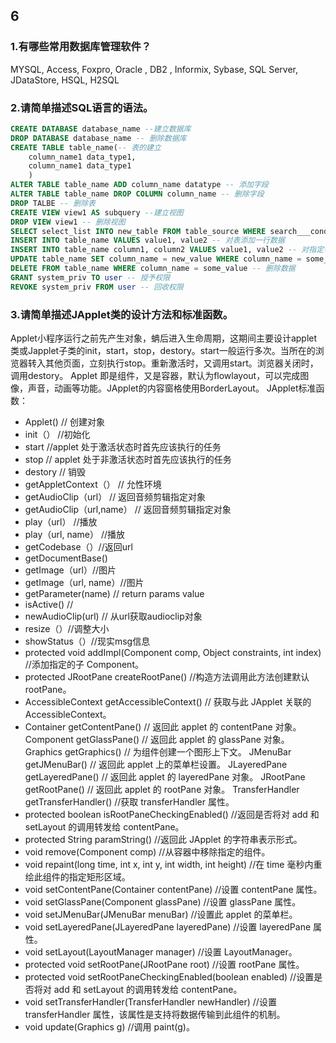 ## 6
### 1.有哪些常用数据库管理软件？
MYSQL, Access, Foxpro, Oracle , DB2 , Informix, Sybase, SQL Server, JDataStore, HSQL, H2SQL
### 2.请简单描述SQL语言的语法。
```sql
CREATE DATABASE database_name --建立数据库
DROP DATABASE database_name -- 删除数据库
CREATE TABLE table_name(-- 表的建立
	column_name1 data_type1,
	column_name1 data_type1
	)
ALTER TABLE table_name ADD column_name datatype -- 添加字段
ALTER TABLE table_name DROP COLUMN column_name -- 删除字段
DROP TALBE -- 删除表
CREATE VIEW view1 AS subquery --建立视图
DROP VIEW view1 -- 删除视图
SELECT select_list INTO new_table FROM table_source WHERE search___condition1 GROUP BY expression HAVING search_option2 ORDER BY order_expression ASC -- 查询字段
INSERT INTO table_name VALUES value1, value2 -- 对表添加一行数据
INSERT INTO table_name column1, column2 VALUES value1, value2 -- 对指定字段添加数据
UPDATE table_name SET column_name = new_value WHERE column_name = some_value -- 修改数据
DELETE FROM table_name WHERE column_name = some_value -- 删除数据
GRANT system_priv TO user -- 授予权限
REVOKE system_priv FROM user -- 回收权限
```
### 3.请简单描述JApplet类的设计方法和标准函数。
Applet小程序运行之前先产生对象，蚺后进入生命周期，这期间主要设计applet类或Japplet子类的init，start，stop，destory。start一般运行多次。当所在的浏览器转入其他页面，立刻执行stop。重新激活时，又调用start。浏览器关闭时，调用destory。
Applet 即是组件，又是容器，默认为flowlayout，可以完成图像，声音，动画等功能。JApplet的内容窗格使用BorderLayout。
JApplet标准函数：
- Applet() // 创建对象
- init（） //初始化
- start //applet 处于激活状态时首先应该执行的任务
- stop // applet 处于非激活状态时首先应该执行的任务
- destory // 销毁
- getAppletContext（） // 允性环境
- getAudioClip（url） // 返回音频剪辑指定对象
- getAudioClip（url,name） // 返回音频剪辑指定对象
- play（url） //播放
- play（url, name） //播放
- getCodebase（）//返回url
- getDocumentBase()
- getImage（url）//图片
- getImage（url, name）//图片
- getParameter(name) // return params value
- isActive() //
- newAudioClip(url) // 从url获取audioclip对象
- resize（）//调整大小
- showStatus（）//现实msg信息
- protected  void	addImpl(Component comp, Object constraints, int index) //添加指定的子 Component。
- protected  JRootPane	createRootPane() 
          //构造方法调用此方法创建默认 rootPane。
- AccessibleContext	getAccessibleContext() 
         // 获取与此 JApplet 关联的 AccessibleContext。
- Container	getContentPane() 
         // 返回此 applet 的 contentPane 对象。
 Component	getGlassPane() 
        //  返回此 applet 的 glassPane 对象。
 Graphics	getGraphics() 
         // 为组件创建一个图形上下文。
 JMenuBar	getJMenuBar() 
        //  返回此 applet 上的菜单栏设置。
 JLayeredPane	getLayeredPane() 
         // 返回此 applet 的 layeredPane 对象。
 JRootPane	getRootPane() 
         // 返回此 applet 的 rootPane 对象。
 TransferHandler	getTransferHandler() 
          //获取 transferHandler 属性。
- protected  boolean	isRootPaneCheckingEnabled() 
          //返回是否将对 add 和 setLayout 的调用转发给 contentPane。
- protected  String	paramString() 
          //返回此 JApplet 的字符串表示形式。
- void	remove(Component comp) 
          //从容器中移除指定的组件。
- void	repaint(long time, int x, int y, int width, int height) 
          //在 time 毫秒内重绘此组件的指定矩形区域。
- void	setContentPane(Container contentPane) 
          //设置 contentPane 属性。
- void	setGlassPane(Component glassPane) 
          //设置 glassPane 属性。
- void	setJMenuBar(JMenuBar menuBar) 
          //设置此 applet 的菜单栏。
- void	setLayeredPane(JLayeredPane layeredPane) 
          //设置 layeredPane 属性。
- void	setLayout(LayoutManager manager) 
          //设置 LayoutManager。
- protected  void	setRootPane(JRootPane root) 
          //设置 rootPane 属性。
- protected  void	setRootPaneCheckingEnabled(boolean enabled) 
          //设置是否将对 add 和 setLayout 的调用转发给 contentPane。
- void	setTransferHandler(TransferHandler newHandler) 
          //设置 transferHandler 属性，该属性是支持将数据传输到此组件的机制。
- void	update(Graphics g) 
          //调用 paint(g)。
